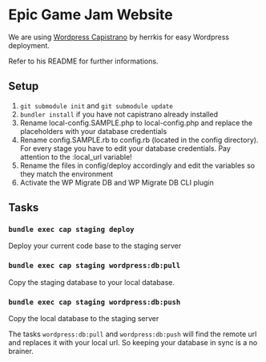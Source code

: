 # Epic Game Jam Website

We are using [Wordpress Capistrano](https://github.com/herrkris/wordpress-capistrano) by herrkis for easy Wordpress deployment.

Refer to his README for further informations.

## Setup

1. `git submodule init` and `git submodule update`
2. `bundler install` if you have not capistrano already installed
3. Rename local-config.SAMPLE.php to local-config.php and replace the placeholders with your database credentials
4. Rename config.SAMPLE.rb to config.rb (located in the config directory). For every stage you have to edit your database credentials. Pay attention to the :local_url variable!
5. Rename the files in config/deploy accordingly and edit the variables so they match the environment
6. Activate the WP Migrate DB and WP Migrate DB CLI plugin

## Tasks
### `bundle exec cap staging deploy`
Deploy your current code base to the staging server

### `bundle exec cap staging wordpress:db:pull`
Copy the staging database to your local database.

### `bundle exec cap staging wordpress:db:push`
Copy the local database to the staging server

The tasks `wordpress:db:pull` and `wordpress:db:push` will find the remote url and replaces it with your local url. So keeping your database in sync is a no brainer.